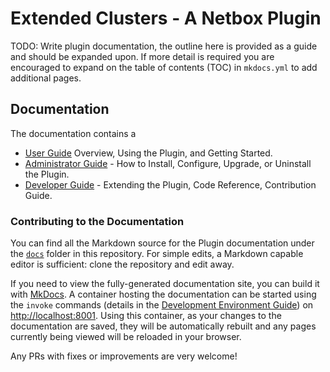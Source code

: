 # Extended Clusters - A Netbox Plugin

TODO: Write plugin documentation, the outline here is provided as a guide and should be expanded upon.  If more detail is required you are encouraged to expand on the table of contents (TOC) in `mkdocs.yml` to add additional pages.

## Documentation

The documentation contains a

- [User Guide](user/app_overview.md) Overview,  Using the Plugin, and Getting Started.
- [Administrator Guide](admin/install.md) - How to Install, Configure, Upgrade, or Uninstall the Plugin.
- [Developer Guide](dev/contributing.md) - Extending the Plugin, Code Reference, Contribution Guide.

### Contributing to the Documentation

You can find all the Markdown source for the Plugin documentation under the [`docs`](https://github.com/psmware-ltd/arch-decision-rec-app/tree/develop/docs) folder in this repository. For simple edits, a Markdown capable editor is sufficient: clone the repository and edit away.

If you need to view the fully-generated documentation site, you can build it with [MkDocs](https://www.mkdocs.org/). A container hosting the documentation can be started using the `invoke` commands (details in the [Development Environment Guide](dev/dev_environment/#docker-development-environment)) on [http://localhost:8001](http://localhost:8001). Using this container, as your changes to the documentation are saved, they will be automatically rebuilt and any pages currently being viewed will be reloaded in your browser.

Any PRs with fixes or improvements are very welcome!
